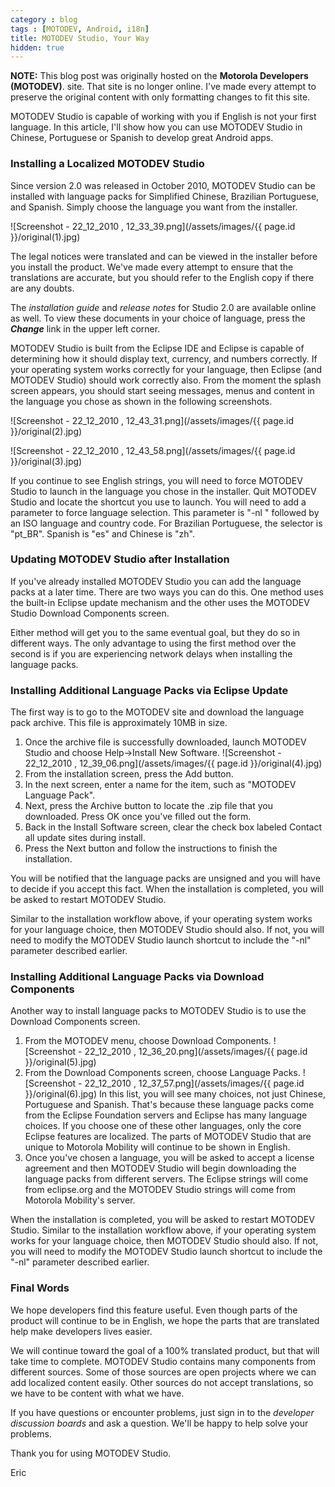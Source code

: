 ```yaml
---
category : blog
tags : [MOTODEV, Android, i18n]
title: MOTODEV Studio, Your Way
hidden: true
---
```

**NOTE:** This blog post was originally hosted on the **Motorola Developers (MOTODEV)**. site. That site is no longer online. I've made every attempt to preserve the original content with only formatting changes to fit this site.

MOTODEV Studio is capable of working with you if English is not your
first language. In this article, I'll show how you can use MOTODEV
Studio in Chinese, Portuguese or Spanish to develop great Android apps.

### Installing a Localized MOTODEV Studio

Since version 2.0 was released in October 2010, MOTODEV Studio can be
installed with language packs for Simplified Chinese, Brazilian
Portuguese, and Spanish. Simply choose the language you want from the
installer.

![Screenshot - 22_12_2010 ,
12_33_39.png](/assets/images/{{ page.id }}/original(1).jpg)

The legal notices were translated and can be viewed in the installer
before you install the product. We've made every attempt to ensure that
the translations are accurate, but you should refer to the English copy
if there are any doubts.

The *installation guide* and *release notes* for Studio 2.0 are
available online as well. To view these documents in your choice of
language, press the ***Change*** link in the upper left corner.

MOTODEV Studio is built from the Eclipse IDE and Eclipse is capable of
determining how it should display text, currency, and numbers correctly.
If your operating system works correctly for your language, then Eclipse
(and MOTODEV Studio) should work correctly also. From the moment the
splash screen appears, you should start seeing messages, menus and
content in the language you chose as shown in the following screenshots.

![Screenshot - 22_12_2010 ,
12_43_31.png](/assets/images/{{ page.id }}/original(2).jpg)

![Screenshot - 22_12_2010 ,
12_43_58.png](/assets/images/{{ page.id }}/original(3).jpg)

If you continue to see English strings, you will need to force MOTODEV
Studio to launch in the language you chose in the installer. Quit
MOTODEV Studio and locate the shortcut you use to launch. You will need
to add a parameter to force language selection. This parameter is "-nl "
followed by an ISO language and country code. For Brazilian Portuguese,
the selector is "pt_BR". Spanish is "es" and Chinese is "zh".

### Updating MOTODEV Studio after Installation

If you've already installed MOTODEV Studio you can add the language
packs at a later time. There are two ways you can do this. One method
uses the built-in Eclipse update mechanism and the other uses the
MOTODEV Studio Download Components screen.

Either method will get you to the same eventual goal, but they do so in
different ways. The only advantage to using the first method over the
second is if you are experiencing network delays when installing the
language packs.

### Installing Additional Language Packs via Eclipse Update

The first way is to go to the MOTODEV site and download the language
pack archive. This file is approximately 10MB in size.

1.  Once the archive file is successfully downloaded, launch MOTODEV
    Studio and choose Help-&gt;Install New Software.
    ![Screenshot - 22_12_2010 ,
    12_39_06.png](/assets/images/{{ page.id }}/original(4).jpg)
2.  From the installation screen, press the Add button.
3.  In the next screen, enter a name for the item, such as "MOTODEV
    Language Pack".
4.  Next, press the Archive button to locate the .zip file that you
    downloaded. Press OK once you've filled out the form.
5.  Back in the Install Software screen, clear the check box labeled
    Contact all update sites during install.
6.  Press the Next button and follow the instructions to finish the
    installation.

You will be notified that the language packs are unsigned and you will
have to decide if you accept this fact. When the installation is
completed, you will be asked to restart MOTODEV Studio.

Similar to the installation workflow above, if your operating system
works for your language choice, then MOTODEV Studio should also. If not,
you will need to modify the MOTODEV Studio launch shortcut to include
the "-nl" parameter described earlier.

### Installing Additional Language Packs via Download Components

Another way to install language packs to MOTODEV Studio is to use the
Download Components screen.

1.  From the MOTODEV menu, choose Download Components. ![Screenshot -
    22_12_2010 ,
    12_36_20.png](/assets/images/{{ page.id }}/original(5).jpg)
2.  From the Download Components screen, choose Language Packs.
    ![Screenshot - 22_12_2010 ,
    12_37_57.png](/assets/images/{{ page.id }}/original(6).jpg)
    In this list, you will see many choices, not just Chinese,
    Portuguese and Spanish. That's because these language packs come
    from the Eclipse Foundation servers and Eclipse has many language
    choices. If you choose one of these other languages, only the core
    Eclipse features are localized. The parts of MOTODEV Studio that are
    unique to Motorola Mobility will continue to be shown in English.
3.  Once you've chosen a language, you will be asked to accept a license
    agreement and then MOTODEV Studio will begin downloading the
    language packs from different servers. The Eclipse strings will come
    from eclipse.org and the MOTODEV Studio strings will come from
    Motorola Mobility's server.

When the installation is completed, you will be asked to restart MOTODEV
Studio. Similar to the installation workflow above, if your operating
system works for your language choice, then MOTODEV Studio should also.
If not, you will need to modify the MOTODEV Studio launch shortcut to
include the "-nl" parameter described earlier.

### Final Words

We hope developers find this feature useful. Even though parts of the
product will continue to be in English, we hope the parts that are
translated help make developers lives easier.

We will continue toward the goal of a 100% translated product, but that
will take time to complete. MOTODEV Studio contains many components from
different sources. Some of those sources are open projects where we can
add localized content easily. Other sources do not accept translations,
so we have to be content with what we have.

If you have questions or encounter problems, just sign in to the
*developer discussion boards* and ask a question. We'll be happy to help
solve your problems.

Thank you for using MOTODEV Studio.

Eric
